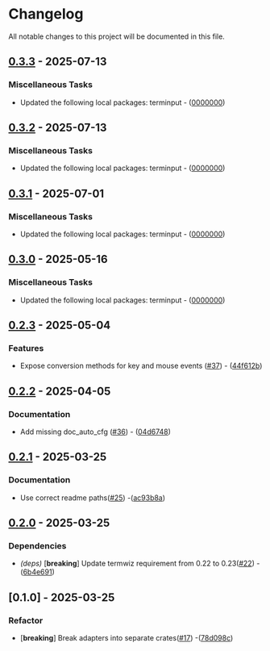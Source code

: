 # Changelog

All notable changes to this project will be documented in this file.

## [0.3.3](https://github.com/aschey/terminput/compare/terminput-termwiz-v0.3.2..terminput-termwiz-v0.3.3) - 2025-07-13

### Miscellaneous Tasks

- Updated the following local packages: terminput - ([0000000](https://github.com/aschey/terminput/commit/0000000))

## [0.3.2](https://github.com/aschey/terminput/compare/terminput-termwiz-v0.3.1..terminput-termwiz-v0.3.2) - 2025-07-13

### Miscellaneous Tasks

- Updated the following local packages: terminput - ([0000000](https://github.com/aschey/terminput/commit/0000000))

## [0.3.1](https://github.com/aschey/terminput/compare/terminput-termwiz-v0.3.0..terminput-termwiz-v0.3.1) - 2025-07-01

### Miscellaneous Tasks

- Updated the following local packages: terminput - ([0000000](https://github.com/aschey/terminput/commit/0000000))

## [0.3.0](https://github.com/aschey/terminput/compare/terminput-termwiz-v0.2.3..terminput-termwiz-v0.3.0) - 2025-05-16

### Miscellaneous Tasks

- Updated the following local packages: terminput - ([0000000](https://github.com/aschey/terminput/commit/0000000))

## [0.2.3](https://github.com/aschey/terminput/compare/terminput-termwiz-v0.2.2..terminput-termwiz-v0.2.3) - 2025-05-04

### Features

- Expose conversion methods for key and mouse events ([#37](https://github.com/aschey/terminput/issues/37)) - ([44f612b](https://github.com/aschey/terminput/commit/44f612bd825563894bae5d9b2a6bd4a1165b43a7))

## [0.2.2](https://github.com/aschey/terminput/compare/terminput-termwiz-v0.2.1..terminput-termwiz-v0.2.2) - 2025-04-05

### Documentation

- Add missing doc_auto_cfg ([#36](https://github.com/aschey/terminput/issues/36)) - ([04d6748](https://github.com/aschey/terminput/commit/04d67484b85b73e58b16e9c8ebbb40b53b2a17c3))

## [0.2.1](https://github.com/aschey/terminput/compare/terminput-crossterm-v0.2.0..terminput-crossterm-v0.2.1) - 2025-03-25

### Documentation

- Use correct readme paths([#25](https://github.com/aschey/terminput/issues/25)) -([ac93b8a](https://github.com/aschey/terminput/commit/ac93b8ac5611af6642cee47be58ec528412a3653))

## [0.2.0](https://github.com/aschey/terminput/compare/terminput-termwiz-v0.1.0..terminput-termwiz-v0.2.0) - 2025-03-25

### Dependencies

- _(deps)_ [**breaking**] Update termwiz requirement from 0.22 to 0.23([#22](https://github.com/aschey/terminput/issues/22)) -([6b4e691](https://github.com/aschey/terminput/commit/6b4e6916a261bd853605f8cc534e4083c1ab142e))

## [0.1.0] - 2025-03-25

### Refactor

- [**breaking**] Break adapters into separate crates([#17](https://github.com/aschey/terminput/issues/17)) -([78d098c](https://github.com/aschey/terminput/commit/78d098cf9629a53cab25cd16a488351e95497f69))
